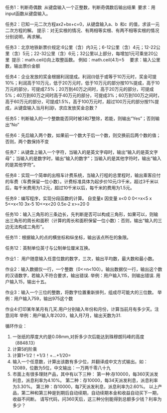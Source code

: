 任务1：判断奇偶数 从键盘输入一个正整数，判断奇偶数后输出结果 要求：用input函数从键盘输入。

任务2：已知一元二次方程ax2+bx+c=0，从键盘输入a、b 和c 的值，求该一元二次方程的解。
提示：对无实根的情况、有两相等实根、有两不相等实根的情况分别说明，再求解。

任务3：北京地铁新票价规定:6公里（含）内3元；6-12公里（含）4元；12-22公里（含）5元；22-32公里（含）6元；32公里以上部分，每增加1元可乘坐20公里 提示：math.ceil()向上取整函数。
例如：math.ceil(4.1)=5  
要求：输入公里数，输出票价金额

任务4：企业发放的奖金根据利润提成。利润(I)低于或等于10万元时，奖金可提10%；利润高于10万元，低于20万元时，低于10万元的部分按10%提成，高于10万元的部分，可提成7.5%；20万到40万之间时，高于20万元的部分，可提成5%；40万到60万之间时高于40万元的部分，可提成3%；60万到100万之间时，高于60万元的部分，可提成1.5%，高于100万元时，超过100万元的部分按1%提成，从键盘输入当月利润I，求应发放奖金总数？

任务5：判断输入的一个整数能否同时被3和7整除，若能，则输出“Yes”；否则输出“No”

任务6：先后输入两个数，如果前一个数大于后一个数，则交换前后两个数的值；否则，两个数保持不变

任务7：从键盘上输入一个字符，当输入的是英文字母时，输出“输入的是英文字母”；当输入的是数字时，输出“输入的数字”；当输入的是其他字符时，输出“输入的是其他字符”。

任务8：实现一个简单的出租车计费系统，当输入行程的总里程时，输出乘客应付的车费（车费保留一位小数）。计费标准具体为起步价10元/3千米，超过3千米以后，每千米费用为1.2元，超过10千米以后，每千米的费用为1.5元。

任务9：编写程序，实现分段函数的计算。
自变量x 因变量
x<0 0
0<=x<5 x
5<=x<10 3x-5
10<=x<20 0.5x-2
x>=20 0

任务10：输入三角形的三条边长，先判断是否可以构成三角形，如果可以，则输出三角形的周长和面积（计算的周长和面积保留一位小数）：否则，输出“输入的三边无法构成三角形”。

任务11：根据输入的点的横坐标和纵坐标，输出该点所在的象限。

任务12：英制单位英寸与公制单位厘米互换。

作业1： 用户随意输入任意位数的数字，三次，输出平均数，最大数和最小数。

作业2：输入数据仅一行，一个整数（0<=n<100）。输出数据仅一行，输出这个数的汉语数字，若输入不符合要求，输出错误.
举例：用户输入115，则输出错误.
用户输入15，输出十五。

作业3：输入一个三位的整数，将数字位置重新排列，组成尽可能大的三位数。
举例：用户输入759，输出975这个数

作业4:打印某年某月有几天.用户分别输入年份和月份，计算当前月有多少天。注意闰年
举例：用户输入年2020，输入月7月，输出天数为31.

循环作业：
1. 一张纸的厚度大约是0.08mm,对折多少次后能达到珠穆朗玛峰的高度（8848.13）
2. 计算5的阶乘
3. 计算1+1/2！+1/3！+...+1/20=
4. 输入一个任意数，计算出该数有多少位，并翻译成中文方式输出。如：12089，位数为5位，中文输出：一万两千零八十九
5. 市面上有很多理财产品，其中有以下三种：
   第一种:存10000，每360天派发利息，派息利率为4.10%。
   第二种：存10000，每34天派发利息，派息利率为3.30%。
   第三种：存10000，每7天派发利息，派息利率为2.60%。
   以上产品，第二种和第三种是到期后自动续期，自动续期本金和收益自动买下一期，收益不间断。
   请写代码，问360天后，这三种分别能得到总额多少钱？利率为多少？
